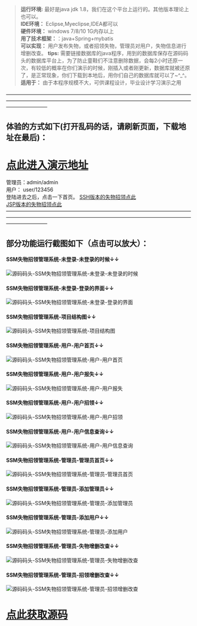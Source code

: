>  **运行环境:** 最好是java jdk 1.8，我们在这个平台上运行的。其他版本理论上也可以。  
>  **IDE环境：** Eclipse,Myeclipse,IDEA都可以  
>  **硬件环境：** windows 7/8/10 1G内存以上  
> **用了技术框架：**：java+Spring+mybatis  
>  **可以实现：** 用户发布失物，或者招领失物，管理员对用户，失物信息进行增删改查。
> **tips:** 需要链接数据库的java程序，用到的数据库保存在源码码头的数据库平台上，为了防止童鞋们不注意删除数据，会每2小时还原一次，有较低的概率在你们演示的时候，刚插入或者刚更新，数据库就被还原了，是正常现象，你们下载到本地后，用你们自己的数据库就可以了~^_^。  
>  **适用于：** 由于本程序规模不大，可供课程设计，毕业设计学习演示之用  
  

————————————————————————————————————————————————————————————————————————————————
## 体验的方式如下(打开乱码的话，请刷新页面，下载地址在最后)：  
# <a rel="nofollow"  href="http://demo.icodedock.com/lostandfound/view/index.jsp" target="_blank">点此进入演示地址</a>
管理员：admin/admin  
用户： user/123456  
登陆进去之后，点击一下首页。
[SSH版本的失物招领点此](https://www.icodedock.com/article/329.html)  
[JSP版本的失物招领点此](https://www.icodedock.com/article/236.html)  
————————————————————————————————————————————————————————————————————————————————
## 部分功能运行截图如下（点击可以放大）： 
#### SSM失物招领管理系统-未登录-未登录的时候↓↓
![源码码头-SSM失物招领管理系统-未登录-未登录的时候](http://images.icodedock.com/JAVA/JAVAEE/SSM%E5%A4%B1%E7%89%A9%E6%8B%9B%E9%A2%86%E7%AE%A1%E7%90%86%E7%B3%BB%E7%BB%9F/%E6%9C%AA%E7%99%BB%E5%BD%95/%E6%9C%AA%E7%99%BB%E5%BD%95%E7%9A%84%E6%97%B6%E5%80%99.png?imageView2/0/format/jpg/interlace/1/q/100|watermark/1/image/aHR0cDovL2ltYWdlcy5pY29kZWRvY2suY29tL21hcmsucG5n/dissolve/80/gravity/SouthEast/dx/10/dy/10|imageslim)
#### SSM失物招领管理系统-未登录-登录的界面↓↓
![源码码头-SSM失物招领管理系统-未登录-登录的界面](http://images.icodedock.com/JAVA/JAVAEE/SSM%E5%A4%B1%E7%89%A9%E6%8B%9B%E9%A2%86%E7%AE%A1%E7%90%86%E7%B3%BB%E7%BB%9F/%E6%9C%AA%E7%99%BB%E5%BD%95/%E7%99%BB%E5%BD%95%E7%9A%84%E7%95%8C%E9%9D%A2.png?imageView2/0/format/jpg/interlace/1/q/100|watermark/1/image/aHR0cDovL2ltYWdlcy5pY29kZWRvY2suY29tL21hcmsucG5n/dissolve/80/gravity/SouthEast/dx/10/dy/10|imageslim)
#### SSM失物招领管理系统-项目结构图↓↓
![源码码头-SSM失物招领管理系统-项目结构图](http://images.icodedock.com/JAVA/JAVAEE/SSM%E5%A4%B1%E7%89%A9%E6%8B%9B%E9%A2%86%E7%AE%A1%E7%90%86%E7%B3%BB%E7%BB%9F/%E9%A1%B9%E7%9B%AE%E7%BB%93%E6%9E%84%E5%9B%BE.png?imageView2/0/format/jpg/interlace/1/q/100|watermark/1/image/aHR0cDovL2ltYWdlcy5pY29kZWRvY2suY29tL21hcmsucG5n/dissolve/80/gravity/SouthEast/dx/10/dy/10|imageslim)
#### SSM失物招领管理系统-用户-用户首页↓↓
![源码码头-SSM失物招领管理系统-用户-用户首页](http://images.icodedock.com/JAVA/JAVAEE/SSM%E5%A4%B1%E7%89%A9%E6%8B%9B%E9%A2%86%E7%AE%A1%E7%90%86%E7%B3%BB%E7%BB%9F/%E7%94%A8%E6%88%B7/%E7%94%A8%E6%88%B7%E9%A6%96%E9%A1%B5.png?imageView2/0/format/jpg/interlace/1/q/100|watermark/1/image/aHR0cDovL2ltYWdlcy5pY29kZWRvY2suY29tL21hcmsucG5n/dissolve/80/gravity/SouthEast/dx/10/dy/10|imageslim)
#### SSM失物招领管理系统-用户-用户报失↓↓
![源码码头-SSM失物招领管理系统-用户-用户报失](http://images.icodedock.com/JAVA/JAVAEE/SSM%E5%A4%B1%E7%89%A9%E6%8B%9B%E9%A2%86%E7%AE%A1%E7%90%86%E7%B3%BB%E7%BB%9F/%E7%94%A8%E6%88%B7/%E7%94%A8%E6%88%B7%E6%8A%A5%E5%A4%B1.png?imageView2/0/format/jpg/interlace/1/q/100|watermark/1/image/aHR0cDovL2ltYWdlcy5pY29kZWRvY2suY29tL21hcmsucG5n/dissolve/80/gravity/SouthEast/dx/10/dy/10|imageslim)
#### SSM失物招领管理系统-用户-用户招领↓↓
![源码码头-SSM失物招领管理系统-用户-用户招领](http://images.icodedock.com/JAVA/JAVAEE/SSM%E5%A4%B1%E7%89%A9%E6%8B%9B%E9%A2%86%E7%AE%A1%E7%90%86%E7%B3%BB%E7%BB%9F/%E7%94%A8%E6%88%B7/%E7%94%A8%E6%88%B7%E6%8B%9B%E9%A2%86.png?imageView2/0/format/jpg/interlace/1/q/100|watermark/1/image/aHR0cDovL2ltYWdlcy5pY29kZWRvY2suY29tL21hcmsucG5n/dissolve/80/gravity/SouthEast/dx/10/dy/10|imageslim)
#### SSM失物招领管理系统-用户-用户信息查询↓↓
![源码码头-SSM失物招领管理系统-用户-用户信息查询](http://images.icodedock.com/JAVA/JAVAEE/SSM%E5%A4%B1%E7%89%A9%E6%8B%9B%E9%A2%86%E7%AE%A1%E7%90%86%E7%B3%BB%E7%BB%9F/%E7%94%A8%E6%88%B7/%E7%94%A8%E6%88%B7%E4%BF%A1%E6%81%AF%E6%9F%A5%E8%AF%A2.png?imageView2/0/format/jpg/interlace/1/q/100|watermark/1/image/aHR0cDovL2ltYWdlcy5pY29kZWRvY2suY29tL21hcmsucG5n/dissolve/80/gravity/SouthEast/dx/10/dy/10|imageslim)
#### SSM失物招领管理系统-管理员-管理员首页↓↓
![源码码头-SSM失物招领管理系统-管理员-管理员首页](http://images.icodedock.com/JAVA/JAVAEE/SSM%E5%A4%B1%E7%89%A9%E6%8B%9B%E9%A2%86%E7%AE%A1%E7%90%86%E7%B3%BB%E7%BB%9F/%E7%AE%A1%E7%90%86%E5%91%98/%E7%AE%A1%E7%90%86%E5%91%98%E9%A6%96%E9%A1%B5.png?imageView2/0/format/jpg/interlace/1/q/100|watermark/1/image/aHR0cDovL2ltYWdlcy5pY29kZWRvY2suY29tL21hcmsucG5n/dissolve/80/gravity/SouthEast/dx/10/dy/10|imageslim)
#### SSM失物招领管理系统-管理员-添加管理员↓↓
![源码码头-SSM失物招领管理系统-管理员-添加管理员](http://images.icodedock.com/JAVA/JAVAEE/SSM%E5%A4%B1%E7%89%A9%E6%8B%9B%E9%A2%86%E7%AE%A1%E7%90%86%E7%B3%BB%E7%BB%9F/%E7%AE%A1%E7%90%86%E5%91%98/%E6%B7%BB%E5%8A%A0%E7%AE%A1%E7%90%86%E5%91%98.png?imageView2/0/format/jpg/interlace/1/q/100|watermark/1/image/aHR0cDovL2ltYWdlcy5pY29kZWRvY2suY29tL21hcmsucG5n/dissolve/80/gravity/SouthEast/dx/10/dy/10|imageslim)
#### SSM失物招领管理系统-管理员-添加用户↓↓
![源码码头-SSM失物招领管理系统-管理员-添加用户](http://images.icodedock.com/JAVA/JAVAEE/SSM%E5%A4%B1%E7%89%A9%E6%8B%9B%E9%A2%86%E7%AE%A1%E7%90%86%E7%B3%BB%E7%BB%9F/%E7%AE%A1%E7%90%86%E5%91%98/%E6%B7%BB%E5%8A%A0%E7%94%A8%E6%88%B7.png?imageView2/0/format/jpg/interlace/1/q/100|watermark/1/image/aHR0cDovL2ltYWdlcy5pY29kZWRvY2suY29tL21hcmsucG5n/dissolve/80/gravity/SouthEast/dx/10/dy/10|imageslim)
#### SSM失物招领管理系统-管理员-失物增删改查↓↓
![源码码头-SSM失物招领管理系统-管理员-失物增删改查](http://images.icodedock.com/JAVA/JAVAEE/SSM%E5%A4%B1%E7%89%A9%E6%8B%9B%E9%A2%86%E7%AE%A1%E7%90%86%E7%B3%BB%E7%BB%9F/%E7%AE%A1%E7%90%86%E5%91%98/%E5%A4%B1%E7%89%A9%E5%A2%9E%E5%88%A0%E6%94%B9%E6%9F%A5.png?imageView2/0/format/jpg/interlace/1/q/100|watermark/1/image/aHR0cDovL2ltYWdlcy5pY29kZWRvY2suY29tL21hcmsucG5n/dissolve/80/gravity/SouthEast/dx/10/dy/10|imageslim)
#### SSM失物招领管理系统-管理员-招领增删改查↓↓
![源码码头-SSM失物招领管理系统-管理员-招领增删改查](http://images.icodedock.com/JAVA/JAVAEE/SSM%E5%A4%B1%E7%89%A9%E6%8B%9B%E9%A2%86%E7%AE%A1%E7%90%86%E7%B3%BB%E7%BB%9F/%E7%AE%A1%E7%90%86%E5%91%98/%E6%8B%9B%E9%A2%86%E5%A2%9E%E5%88%A0%E6%94%B9%E6%9F%A5.png?imageView2/0/format/jpg/interlace/1/q/100|watermark/1/image/aHR0cDovL2ltYWdlcy5pY29kZWRvY2suY29tL21hcmsucG5n/dissolve/80/gravity/SouthEast/dx/10/dy/10|imageslim)
# [点此获取源码](http://www.icodedock.com/article/a17)
<p style="display:none"  >本源码关键字：失物 招领 校园失物招领平台 报丢平台 寻物平台 失物招领 失物发布 失物返还 失物管理系统 失物公告 报失管理 学校 企业 网页 web</p>